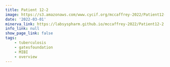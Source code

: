 ```yaml
---
title: Patient 12-2
image: https://s3.amazonaws.com/www.cycif.org/mccaffrey-2022/Patient12-2/thumbnail--default.jpg
date: '2022-03-01'
minerva_link: https://labsyspharm.github.io/mccaffrey-2022/Patient12-2
info_link: null
show_page_link: false
tags:
    - tuberculosis
    - gatesfoundation
    - MIBI
    - overview
---
```

